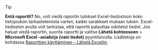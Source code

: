 > [!TIP]
> **Entä raportit?** No, voit viedä raportin tulokset Excel-tiedostoon koko tietojoukon tarkastelemista varten, kaikki sarakkeet mukaan lukien. Excel-tiedoston avulla voit tarkistaa, että raportti palauttaa odotetut tiedot. Jos haluat viedä raportin, suorita raportti ja valitse **Lähetä kohteeseen** > **Microsoft Excel -asiakirja (vain tiedot)** pyyntösivulla. Lisätietoja on kohdassa [Raporttien käyttäminen – Lähetä Exceliin](../ui-work-report.md#send-to-excel).
